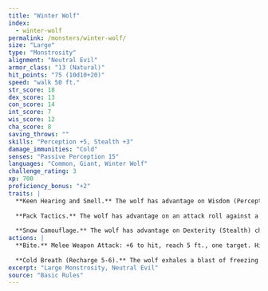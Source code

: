 ```yaml
---
title: "Winter Wolf"
index:
  - winter-wolf
permalink: /monsters/winter-wolf/
size: "Large"
type: "Monstrosity"
alignment: "Neutral Evil"
armor_class: "13 (Natural)"
hit_points: "75 (10d10+20)"
speed: "walk 50 ft."
str_score: 18
dex_score: 13
con_score: 14
int_score: 7
wis_score: 12
cha_score: 8
saving_throws: ""
skills: "Perception +5, Stealth +3"
damage_immunities: "Cold"
senses: "Passive Perception 15"
languages: "Common, Giant, Winter Wolf"
challenge_rating: 3
xp: 700
proficiency_bonus: "+2"
traits: |
  **Keen Hearing and Smell.** The wolf has advantage on Wisdom (Perception) checks that rely on hearing or smell.
  
  **Pack Tactics.** The wolf has advantage on an attack roll against a creature if at least one of the wolf's allies is within 5 ft. of the creature and the ally isn't incapacitated.
  
  **Snow Camouflage.** The wolf has advantage on Dexterity (Stealth) checks made to hide in snowy terrain.
actions: |
  **Bite.** Melee Weapon Attack: +6 to hit, reach 5 ft., one target. Hit: 11 (2d6 + 4) piercing damage. If the target is a creature, it must succeed on a DC 14 Strength saving throw or be knocked prone.
  
  **Cold Breath (Recharge 5-6).** The wolf exhales a blast of freezing wind in a 15-foot cone. Each creature in that area must make a DC 12 Dexterity saving throw, taking 18 (4d8) cold damage on a failed save, or half as much damage on a successful one.
excerpt: "Large Monstrosity, Neutral Evil"
source: "Basic Rules"
---
```

